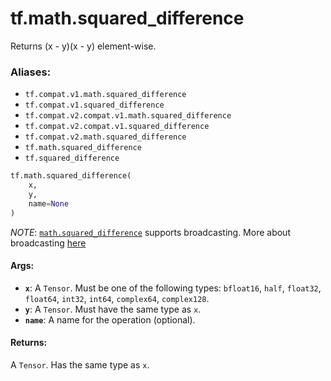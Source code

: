 <div itemscope itemtype="http://developers.google.com/ReferenceObject">
<meta itemprop="name" content="tf.math.squared_difference" />
<meta itemprop="path" content="Stable" />
</div>

# tf.math.squared_difference

Returns (x - y)(x - y) element-wise.

### Aliases:

* `tf.compat.v1.math.squared_difference`
* `tf.compat.v1.squared_difference`
* `tf.compat.v2.compat.v1.math.squared_difference`
* `tf.compat.v2.compat.v1.squared_difference`
* `tf.compat.v2.math.squared_difference`
* `tf.math.squared_difference`
* `tf.squared_difference`

``` python
tf.math.squared_difference(
    x,
    y,
    name=None
)
```

<!-- Placeholder for "Used in" -->

*NOTE*: <a href="../../tf/math/squared_difference.md"><code>math.squared_difference</code></a> supports broadcasting. More about broadcasting
[here](http://docs.scipy.org/doc/numpy/user/basics.broadcasting.html)

#### Args:


* <b>`x`</b>: A `Tensor`. Must be one of the following types: `bfloat16`, `half`, `float32`, `float64`, `int32`, `int64`, `complex64`, `complex128`.
* <b>`y`</b>: A `Tensor`. Must have the same type as `x`.
* <b>`name`</b>: A name for the operation (optional).


#### Returns:

A `Tensor`. Has the same type as `x`.
